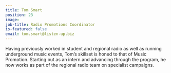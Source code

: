 ```yaml
---
title: Tom Smart
position: 23
image: 
job-title: Radio Promotions Coordinator
is-featured: false
email: tom.smart@listen-up.biz
---
```


Having previously worked in student and regional radio as well as running underground music events, Tom’s skillset is honed to that of Music Promotion. Starting out as an intern and advancing through the program, he now works as part of the regional radio team on specialist campaigns.